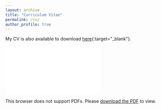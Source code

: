```yaml
---
layout: archive
title: "Curriculum Vitae"
permalink: /cv/
author_profile: true
---
```


My CV is also available to download [here](../files/CV_YWL.pdf){:target="_blank"}.

<object data="../files/CV_YWL.pdf" type="application/pdf" width="700px" height="700px">
    <embed src="../files/CV_YWL.pdf">
        <p>This browser does not support PDFs. Please <a href="../files/CV_YWL.pdf">download the PDF</a> to view.</p>
    </embed>
</object>
